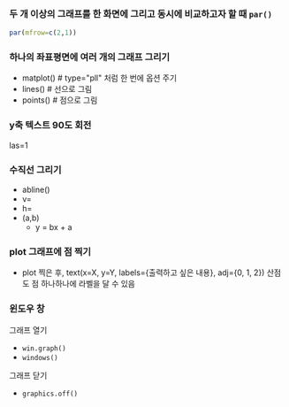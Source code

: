 ### 두 개 이상의 그래프를 한 화면에 그리고 동시에 비교하고자 할 때 `par()`
```r
par(mfrow=c(2,1))
```

### 하나의 좌표평면에 여러 개의 그래프 그리기
* matplot() # type="pll" 처럼 한 번에 옵션 주기 
* lines() # 선으로 그림 
* points() # 점으로 그림 


### y축 텍스트 90도 회전
las=1

### 수직선 그리기
* abline()
* v=
* h=
* (a,b)
  * y = bx + a
 
### plot 그래프에 점 찍기 
* plot 찍은 후, text(x=X, y=Y, labels={출력하고 싶은 내용}, adj={0, 1, 2}) 산점도 점 하나하나에 라벨을 달 수 있음

### 윈도우 창
그래프 열기
* `win.graph()`
* `windows()`

그래프 닫기
* `graphics.off()`
